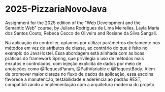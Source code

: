 # 2025-PizzariaNovoJava
Assignment for the 2025 edition of the "Web Development and the Semantic Web" course, by Juliana Rodrigues de Lima Meirelles, Layla Maria dos Santos Couto, Rebeca Cecco de Oliveira and Rosiane da Silva Sangali.

Na aplicação do controller, optamos por utilizar parâmetros diretamente nos métodos em vez de atributos de classe, ao contrário do que é feito no exemplo do JavaHostel. Essa abordagem está alinhada com as boas práticas do framework Spring, que privilegia o uso de métodos mais enxutos e controlados, com injeção explícita de dados por meio de anotações como @RequestParam, @PathVariable e @RequestBody. Além de promover maior clareza no fluxo de dados da aplicação, essa escolha favorece a manutenção, testabilidade e aderência ao padrão REST, compatibilizando a implementação com a arquitetura moderna do projeto.
